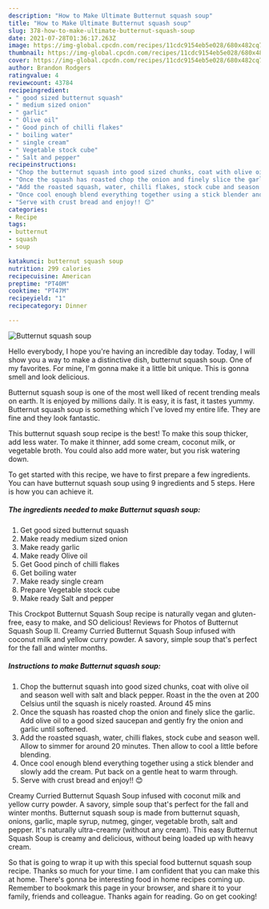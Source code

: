 ```yaml
---
description: "How to Make Ultimate Butternut squash soup"
title: "How to Make Ultimate Butternut squash soup"
slug: 378-how-to-make-ultimate-butternut-squash-soup
date: 2021-07-28T01:36:17.263Z
image: https://img-global.cpcdn.com/recipes/11cdc9154eb5e028/680x482cq70/butternut-squash-soup-recipe-main-photo.jpg
thumbnail: https://img-global.cpcdn.com/recipes/11cdc9154eb5e028/680x482cq70/butternut-squash-soup-recipe-main-photo.jpg
cover: https://img-global.cpcdn.com/recipes/11cdc9154eb5e028/680x482cq70/butternut-squash-soup-recipe-main-photo.jpg
author: Brandon Rodgers
ratingvalue: 4
reviewcount: 43784
recipeingredient:
- " good sized butternut squash"
- " medium sized onion"
- " garlic"
- " Olive oil"
- " Good pinch of chilli flakes"
- " boiling water"
- " single cream"
- " Vegetable stock cube"
- " Salt and pepper"
recipeinstructions:
- "Chop the butternut squash into good sized chunks, coat with olive oil and season well with salt and black pepper. Roast in the the oven at 200 Celsius until the squash is nicely roasted. Around 45 mins"
- "Once the squash has roasted chop the onion and finely slice the garlic. Add olive oil to a good sized saucepan and gently fry the onion and garlic until softened."
- "Add the roasted squash, water, chilli flakes, stock cube and season well. Allow to simmer for around 20 minutes. Then allow to cool a little before blending."
- "Once cool enough blend everything together using a stick blender and slowly add the cream. Put back on a gentle heat to warm through."
- "Serve with crust bread and enjoy!! 😊"
categories:
- Recipe
tags:
- butternut
- squash
- soup

katakunci: butternut squash soup 
nutrition: 299 calories
recipecuisine: American
preptime: "PT40M"
cooktime: "PT47M"
recipeyield: "1"
recipecategory: Dinner

---
```



![Butternut squash soup](https://img-global.cpcdn.com/recipes/11cdc9154eb5e028/680x482cq70/butternut-squash-soup-recipe-main-photo.jpg)

Hello everybody, I hope you're having an incredible day today. Today, I will show you a way to make a distinctive dish, butternut squash soup. One of my favorites. For mine, I'm gonna make it a little bit unique. This is gonna smell and look delicious.

Butternut squash soup is one of the most well liked of recent trending meals on earth. It is enjoyed by millions daily. It is easy, it is fast, it tastes yummy. Butternut squash soup is something which I've loved my entire life. They are fine and they look fantastic.

This butternut squash soup recipe is the best! To make this soup thicker, add less water. To make it thinner, add some cream, coconut milk, or vegetable broth. You could also add more water, but you risk watering down.


To get started with this recipe, we have to first prepare a few ingredients. You can have butternut squash soup using 9 ingredients and 5 steps. Here is how you can achieve it.

<!--inarticleads1-->

##### The ingredients needed to make Butternut squash soup:

1. Get  good sized butternut squash
1. Make ready  medium sized onion
1. Make ready  garlic
1. Make ready  Olive oil
1. Get  Good pinch of chilli flakes
1. Get  boiling water
1. Make ready  single cream
1. Prepare  Vegetable stock cube
1. Make ready  Salt and pepper


This Crockpot Butternut Squash Soup recipe is naturally vegan and gluten-free, easy to make, and SO delicious! Reviews for Photos of Butternut Squash Soup II. Creamy Curried Butternut Squash Soup infused with coconut milk and yellow curry powder. A savory, simple soup that&#39;s perfect for the fall and winter months. 

<!--inarticleads2-->

##### Instructions to make Butternut squash soup:

1. Chop the butternut squash into good sized chunks, coat with olive oil and season well with salt and black pepper. Roast in the the oven at 200 Celsius until the squash is nicely roasted. Around 45 mins
1. Once the squash has roasted chop the onion and finely slice the garlic. Add olive oil to a good sized saucepan and gently fry the onion and garlic until softened.
1. Add the roasted squash, water, chilli flakes, stock cube and season well. Allow to simmer for around 20 minutes. Then allow to cool a little before blending.
1. Once cool enough blend everything together using a stick blender and slowly add the cream. Put back on a gentle heat to warm through.
1. Serve with crust bread and enjoy!! 😊


Creamy Curried Butternut Squash Soup infused with coconut milk and yellow curry powder. A savory, simple soup that&#39;s perfect for the fall and winter months. Butternut squash soup is made from butternut squash, onions, garlic, maple syrup, nutmeg, ginger, vegetable broth, salt and pepper. It&#39;s naturally ultra-creamy (without any cream). This easy Butternut Squash Soup is creamy and delicious, without being loaded up with heavy cream. 

So that is going to wrap it up with this special food butternut squash soup recipe. Thanks so much for your time. I am confident that you can make this at home. There's gonna be interesting food in home recipes coming up. Remember to bookmark this page in your browser, and share it to your family, friends and colleague. Thanks again for reading. Go on get cooking!
